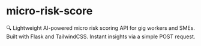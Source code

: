 # micro-risk-score
🔍 Lightweight AI-powered micro risk scoring API for gig workers and SMEs. Built with Flask and TailwindCSS. Instant insights via a simple POST request.
